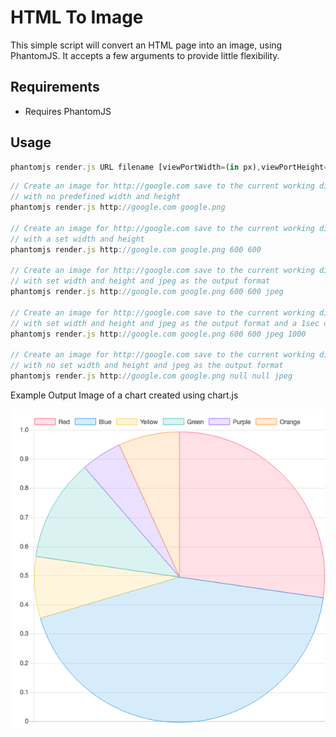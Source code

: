 HTML To Image
============================

This simple script will convert an HTML page into an image, using PhantomJS. It accepts a few arguments to provide little flexibility.

Requirements
-------------

* Requires PhantomJS

Usage
-------------

```javascript
phantomjs render.js URL filename [viewPortWidth=(in px),viewPortHeight=(in px),imageFormat=(jpg|png),delay=(in ms)]
```

```javascript
// Create an image for http://google.com save to the current working dir as google.png
// with no predefined width and height
phantomjs render.js http://google.com google.png

// Create an image for http://google.com save to the current working dir as google.png
// with a set width and height
phantomjs render.js http://google.com google.png 600 600

// Create an image for http://google.com save to the current working dir as google.png
// with set width and height and jpeg as the output format
phantomjs render.js http://google.com google.png 600 600 jpeg

// Create an image for http://google.com save to the current working dir as google.png
// with set width and height and jpeg as the output format and a 1sec delay
phantomjs render.js http://google.com google.png 600 600 jpeg 1000

// Create an image for http://google.com save to the current working dir as google.png
// with no set width and height and jpeg as the output format
phantomjs render.js http://google.com google.png null null jpeg

```

Example Output Image of a chart created using chart.js

![Chart](chart.png)
